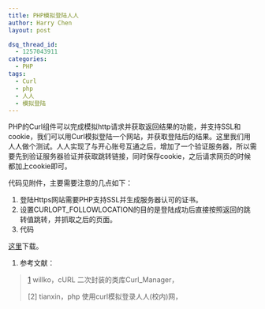 ```yaml
---
title: PHP模拟登陆人人
author: Harry Chen
layout: post

dsq_thread_id:
  - 1257043911
categories:
  - PHP
tags:
  - Curl
  - php
  - 人人
  - 模拟登陆
---
```


  PHP的Curl组件可以完成模拟http请求并获取返回结果的功能，并支持SSL和cookie，我们可以用Curl模拟登陆一个网站，并获取登陆后的结果。这里我们用人人做个测试。人人实现了与开心账号互通之后，增加了一个验证服务器，所以需要先到验证服务器验证并获取跳转链接，同时保存cookie，之后请求网页的时候都加上cookie即可。

  代码见附件，主要需要注意的几点如下：

  1. 登陆Https网站需要PHP支持SSL并生成服务器认可的证书。
  2. 设置CURLOPT_FOLLOWLOCATION的目的是登陆成功后直接按照返回的跳转值跳转，并抓取之后的页面。
  1. 代码

  [这里][1]下载。

  1. 参考文献：

> [1] willko，cURL 二次封装的类库Curl_Manager，
>
> [2] tianxin，php 使用curl模拟登录人人(校内)网，

   [1]: http://www.roybit.com/wp-content/uploads/2011/06/curl.rar (curl)
